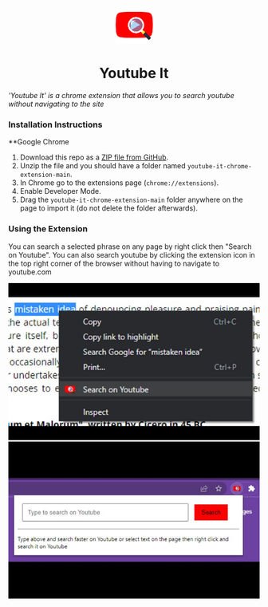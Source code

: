 <p align="center">
  <img src="https://github.com/Sniperplank/youtube-it-chrome-extension/blob/main/youtube_it_icon128.png" width="75" height="75"/>
</p>

<h1 align="center">Youtube It</h1>

*'Youtube It' is a chrome extension that allows you to search youtube without navigating to the site*

### Installation Instructions
**Google Chrome 
1. Download this repo as a [ZIP file from GitHub](https://github.com/Sniperplank/youtube-it-chrome-extension/archive/master.zip).
1. Unzip the file and you should have a folder named `youtube-it-chrome-extension-main`.
1. In Chrome go to the extensions page (`chrome://extensions`).
1. Enable Developer Mode.
1. Drag the `youtube-it-chrome-extension-main` folder anywhere on the page to import it (do not delete the folder afterwards).

### Using the Extension
You can search a selected phrase on any page by right click then "Search on Youtube". 
You can also search youtube by clicking the extension icon in the top right corner of the browser without having to navigate to youtube.com

<p align="center">
  <img src="https://github.com/Sniperplank/youtube-it-chrome-extension/blob/main/Images/context_menu_preview.jpg"/>
  <img src="https://github.com/Sniperplank/youtube-it-chrome-extension/blob/main/Images/popup_preview.jpg"/>
</p>
